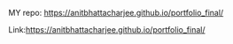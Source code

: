 MY repo: https://anitbhattacharjee.github.io/portfolio_final/

Link:https://anitbhattacharjee.github.io/portfolio_final/
